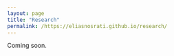 ```yaml
---
layout: page
title: "Research"
permalink: /https://eliasnosrati.github.io/research/
---
```

<p>Coming soon.</p>
